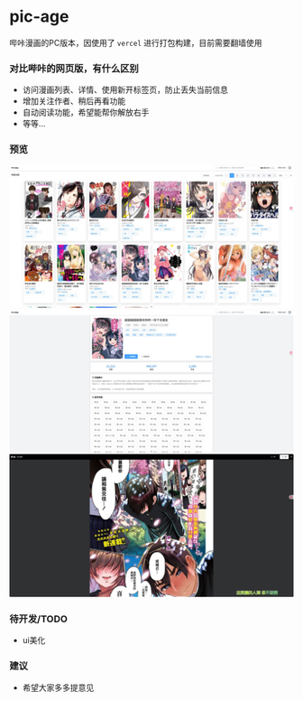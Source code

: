 # pic-age

哔咔漫画的PC版本，因使用了 `vercel` 进行打包构建，目前需要翻墙使用

### 对比哔咔的网页版，有什么区别

- 访问漫画列表、详情、使用新开标签页，防止丢失当前信息
- 增加关注作者、稍后再看功能
- 自动阅读功能，希望能帮你解放右手
- 等等...

### 预览

![列表图片](./src/assets/image/demo/list.jpeg "列表")
![详情图片](./src/assets/image/demo/detail.jpeg "详情")
![阅读图片](./src/assets/image/demo/chapter.png "阅读")

### 待开发/TODO

- ui美化

### 建议

- 希望大家多多提意见
